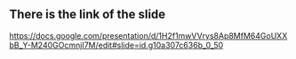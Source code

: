 ## There is the link of the slide
https://docs.google.com/presentation/d/1H2f1mwVVrys8Ap8MfM64GoUXXbB_Y-M240GOcmnjI7M/edit#slide=id.g10a307c636b_0_50



